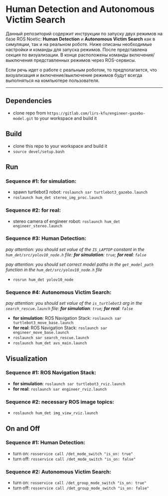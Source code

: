 # Human Detection and Autonomous Victim Search

Данный репозиторий содержит инструкции по запуску двух режимов на базе ROS Noetic: **Human Detection** и **Autonomous Victim Search** как в симуляции, так и на реальном роботе. Ниже описаны необходимые настройки и команды для запуска режимов. После представлена секция по визуализации. В конце расположены команды включения/выключения представленных режимов через ROS-сервисы.

Если речь идет о работе с реальным роботом, то предполагается, что визуализация и включение/выключение режимов будут всегда выполняться на компьютере пользователя.

---

## Dependencies

- clone repo from `https://gitlab.com/lirs-kfu/engineer-gazebo-model.git` to your workspace and build it

## Build

- clone this repo to your workspace and build it
- `source devel/setup.bash`

## Run

### Sequence #1: for simulation:

- spawn turtlebot3 robot: `roslaunch sar turtlebot3_gazebo.launch`
- `roslaunch hum_det stereo_img_proc.launch`

### Sequence #2: for real:

- stereo camera of engineer robot: `roslaunch hum_det engineer_stereo.launch`

### Sequence #3: Human Detection:

*pay attention: you should set value of the `IS_LAPTOP` constant in the `hum_det/src/yolov10_node.h` file: **for simulation**: `true`; **for real**: `false`*

*pay attention: you should set correct model paths in the `get_model_path` function in the `hum_det/src/yolov10_node.h` file*

- `rosrun hum_det yolov10_node`

### Sequence #4: Autonomous Victim Search:

*pay attention: you should set value of the `is_turtlebot3` arg in the `search_rescue.launch` file: **for simulation**: `true`; **for real**: `false`*

- **for simulation**: ROS Navigation Stack: `roslaunch sar turtlebot3_move_base.launch`
- **for real**: ROS Navigation Stack: `roslaunch sar engineer_move_base.launch`
- `roslaunch sar search_rescue.launch`
- `roslaunch hum_det avs_main.launch`

## Visualization

### Sequence #1: ROS Navigation Stack:

- **for simulation**: `roslaunch sar turtlebot3_rviz.launch`
- **for real**: `roslaunch sar engineer_rviz.launch`

### Sequence #2: necessary ROS image topics:

- `roslaunch hum_det img_view_rviz.launch`

## On and Off

### Sequence #1: Human Detection:

- turn on: `rosservice call /det_mode_switch "is_on: true"`
- turn off: `rosservice call /det_mode_switch "is_on: false"`

### Sequence #2: Autonomous Victim Search:

- turn on: `rosservice call /det_group_mode_switch "is_on: true"`
- turn off: `rosservice call /det_group_mode_switch "is_on: false"`
